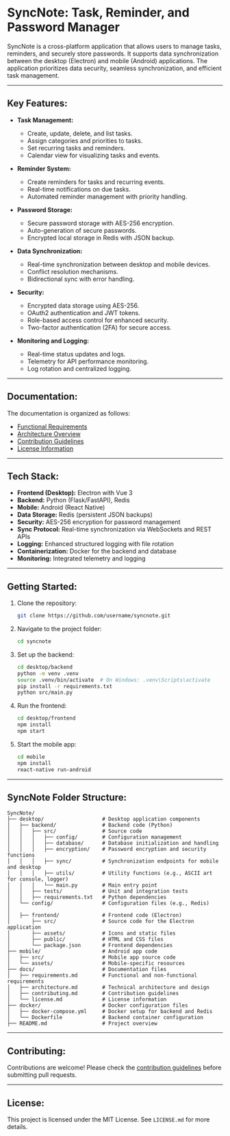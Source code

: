 # SyncNote: Task, Reminder, and Password Manager

SyncNote is a cross-platform application that allows users to manage tasks, reminders, and securely store passwords. It supports data synchronization between the desktop (Electron) and mobile (Android) applications. The application prioritizes data security, seamless synchronization, and efficient task management.

---

## **Key Features:**
- **Task Management:**
  - Create, update, delete, and list tasks.
  - Assign categories and priorities to tasks.
  - Set recurring tasks and reminders.
  - Calendar view for visualizing tasks and events.

- **Reminder System:**
  - Create reminders for tasks and recurring events.
  - Real-time notifications on due tasks.
  - Automated reminder management with priority handling.

- **Password Storage:**
  - Secure password storage with AES-256 encryption.
  - Auto-generation of secure passwords.
  - Encrypted local storage in Redis with JSON backup.

- **Data Synchronization:**
  - Real-time synchronization between desktop and mobile devices.
  - Conflict resolution mechanisms.
  - Bidirectional sync with error handling.

- **Security:**
  - Encrypted data storage using AES-256.
  - OAuth2 authentication and JWT tokens.
  - Role-based access control for enhanced security.
  - Two-factor authentication (2FA) for secure access.

- **Monitoring and Logging:**
  - Real-time status updates and logs.
  - Telemetry for API performance monitoring.
  - Log rotation and centralized logging.

---

## **Documentation:**
The documentation is organized as follows:
- [Functional Requirements](./docs/requirements.md)
- [Architecture Overview](./docs/architecture.md)
- [Contribution Guidelines](./docs/contributing.md)
- [License Information](./docs/license.md)

---

## **Tech Stack:**
- **Frontend (Desktop):** Electron with Vue 3
- **Backend:** Python (Flask/FastAPI), Redis
- **Mobile:** Android (React Native)
- **Data Storage:** Redis (persistent JSON backups)
- **Security:** AES-256 encryption for password management
- **Sync Protocol:** Real-time synchronization via WebSockets and REST APIs
- **Logging:** Enhanced structured logging with file rotation
- **Containerization:** Docker for the backend and database
- **Monitoring:** Integrated telemetry and logging

---

## **Getting Started:**
1. Clone the repository:
   ```bash
   git clone https://github.com/username/syncnote.git
   ```
2. Navigate to the project folder:
   ```bash
   cd syncnote
   ```
3. Set up the backend:
   ```bash
   cd desktop/backend
   python -m venv .venv
   source .venv/bin/activate  # On Windows: .venv\Scripts\activate
   pip install -r requirements.txt
   python src/main.py
   ```
4. Run the frontend:
   ```bash
   cd desktop/frontend
   npm install
   npm start
   ```
5. Start the mobile app:
   ```bash
   cd mobile
   npm install
   react-native run-android
   ```

---

## **SyncNote Folder Structure:**

```
SyncNote/
├── desktop/                   # Desktop application components
│   ├── backend/               # Backend code (Python)
│   │   ├── src/               # Source code  
│   │   │   ├── config/        # Configuration management  
│   │   │   ├── database/      # Database initialization and handling  
│   │   │   ├── encryption/    # Password encryption and security functions  
│   │   │   ├── sync/          # Synchronization endpoints for mobile and desktop  
│   │   │   ├── utils/         # Utility functions (e.g., ASCII art for console, logger)  
│   │   │   └── main.py        # Main entry point  
│   │   ├── tests/             # Unit and integration tests  
│   │   ├── requirements.txt   # Python dependencies  
│   └── config/                # Configuration files (e.g., Redis)  
│   
│   ├── frontend/              # Frontend code (Electron)  
│       ├── src/               # Source code for the Electron application  
│       ├── assets/            # Icons and static files  
│       ├── public/            # HTML and CSS files  
│       └── package.json       # Frontend dependencies  
├── mobile/                    # Android app code  
│   ├── src/                   # Mobile app source code  
│   └── assets/                # Mobile-specific resources  
├── docs/                      # Documentation files  
│   ├── requirements.md        # Functional and non-functional requirements  
│   ├── architecture.md        # Technical architecture and design  
│   ├── contributing.md        # Contribution guidelines  
│   └── license.md             # License information  
├── docker/                    # Docker configuration files  
│   ├── docker-compose.yml     # Docker setup for backend and Redis  
│   └── Dockerfile             # Backend container configuration  
├── README.md                  # Project overview  
```

---

## **Contributing:**
Contributions are welcome! Please check the [contribution guidelines](./docs/contributing.md) before submitting pull requests.

---

## **License:**
This project is licensed under the MIT License. See `LICENSE.md` for more details.
```
